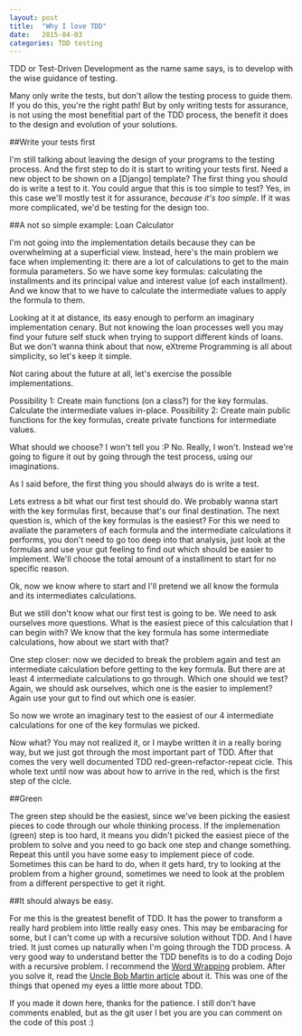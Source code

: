 ```yaml
---
layout: post
title:  "Why I love TDD"
date:   2015-04-03
categories: TDD testing
---
```



TDD or Test-Driven Development as the name same says, is to develop with the wise guidance of testing.

Many only write the tests, but don't allow the testing process to guide them. If you do this, you're the right path!
But by only writing tests for assurance, is not using the most benefitial part of the TDD process, the benefit it does
to the design and evolution of your solutions.

##Write your tests first

I'm still talking about leaving the design of your programs to the testing process. And the first step to do it is
start to writing your tests first. Need a new object to be shown on a [Django] template? The first thing you should
do is write a test to it. You could argue that this is too simple to test? Yes, in this case we'll mostly test it for
assurance, *because it's too simple*. If it was more complicated, we'd be testing for the design too.

##A not so simple example: Loan Calculator

I'm not going into the implementation details because they can be overwhelming at a superficial view.
Instead, here's the main problem we face when implementing it: there are a lot of calculations to get to
the main formula parameters. So we have some key formulas: calculating the installments and its principal value
and interest value (of each installment). And we know that to we have to calculate the intermediate values to apply
the formula to them.

Looking at it at distance, its easy enough to perform an imaginary implementation cenary. But not knowing the loan
processes well you may find your future self stuck when trying to support different kinds of loans.
But we don't wanna think about that now, eXtreme Programming is all about simplicity, so let's keep it simple.

Not caring about the future at all, let's exercise the possible implementations.

Possibility 1: Create main functions (on a class?) for the key formulas. Calculate the intermediate values in-place.
Possibility 2: Create main public functions for the key formulas, create private functions for intermediate values.

What should we choose?
I won't tell you :P
No. Really, I won't. Instead we're going to figure it out by going through the test process, using our imaginations.

As I said before, the first thing you should always do is write a test.

Lets extress a bit what our first test should do. We probably wanna start with the key formulas first, because that's
our final destination. The next question is, which of the key formulas is the easiest? For this we need to avaliate
the parameters of each formula and the intermediate calculations it performs, you don't need to go too deep into that
analysis, just look at the formulas and use your gut feeling to find out which should be easier to implement.
We'll choose the total amount of a installment to start for no specific reason.

Ok, now we know where to start and I'll pretend we all know the formula and its intermediates calculations.

But we still don't know what our first test is going to be. We need to ask ourselves more questions.
What is the easiest piece of this calculation that I can begin with? We know that the key formula has some intermediate
calculations, how about we start with that?

One step closer: now we decided to break the problem again and test an intermediate calculation before getting to the
key formula. But there are at least 4 intermediate calculations to go through. Which one should we test?
Again, we should ask ourselves, which one is the easier to implement? Again use your gut to find out which one is easier.


So now we wrote an imaginary test to the easiest of our 4 intermediate calculations for one of the key formulas we picked.

Now what? You may not realized it, or I maybe written it in a really boring way, but we just got through the most important
part of TDD. After that comes the very well documented TDD red-green-refactor-repeat cicle. This whole text until now was
about how to arrive in the red, which is the first step of the cicle.

##Green

The green step should be the easiest, since we've been picking the easiest pieces to code through our whole thinking process.
If the implemenation (green) step is too hard, it means you didn't picked the easiest piece of the problem to solve and you
need to go back one step and change something. Repeat this until you have some easy to implement piece of code. Sometimes this
can be hard to do, when it gets hard, try to looking at the problem from a higher ground, sometimes we need to look at the
problem from a different perspective to get it right.

##It should always be easy.

For me this is the greatest benefit of TDD. It has the power to transform a really hard problem into little really easy
ones. This may be embaracing for some, but I can't come up with a recursive solution without TDD. And I have tried.
It just comes up naturally when I'm going through the TDD process. A very good way to understand better the TDD benefits
is to do a coding Dojo with a recursive problem. I recommend the [Word Wrapping](http://www.codingdojo.org/cgi-bin/index.pl?KataWordWrap) problem. After you solve it, read
the [Uncle Bob Martin article](http://thecleancoder.blogspot.nl/2010/10/craftsman-62-dark-path.html) about it. This was one of the things that opened my eyes a little more about TDD.

If you made it down here, thanks for the patience. I still don't have comments enabled, but as the git user I bet you are you
can comment on the code of this post :)
